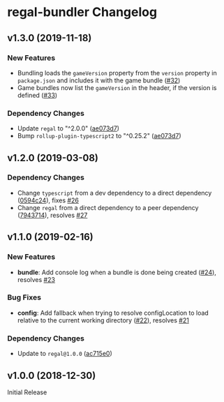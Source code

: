 # regal-bundler Changelog

## v1.3.0 (2019-11-18)

### New Features
* Bundling loads the `gameVersion` property from the `version` property in `package.json` and includes it with the game bundle ([#32](https://github.com/regal/regal-bundler/pull/32))
* Game bundles now list the `gameVersion` in the header, if the version is defined ([#33](https://github.com/regal/regal-bundler/pull/33))

### Dependency Changes
* Update `regal` to "^2.0.0" ([ae073d7](https://github.com/regal/regal-bundler/commit/ae073d7d7c4b663bd0e8aee17d83ab01fd554e39))
* Bump `rollup-plugin-typescript2` to "^0.25.2" ([ae073d7](https://github.com/regal/regal-bundler/commit/ae073d7d7c4b663bd0e8aee17d83ab01fd554e39))


## v1.2.0 (2019-03-08)

### Dependency Changes
* Change `typescript` from a dev dependency to a direct dependency ([0594c24](https://github.com/regal/regal-bundler/commit/0594c24f661b00c434571b8ab82f01a2bb51422b)), fixes [#26](https://github.com/regal/regal-bundler/issues/26)
* Change `regal` from a direct dependency to a peer dependency ([7943714](https://github.com/regal/regal-bundler/commit/79437148319203158d542627deef04cf5c8a5204)), resolves [#27](https://github.com/regal/regal-bundler/issues/27)

## v1.1.0 (2019-02-16)

### New Features
* **bundle**: Add console log when a bundle is done being created ([#24](https://github.com/regal/regal-bundler/pull/24)), resolves [#23](https://github.com/regal/regal-bundler/pull/23)

### Bug Fixes
* **config**: Add fallback when trying to resolve configLocation to load relative to the current working directory ([#22](https://github.com/regal/regal-bundler/pull/22)), resolves [#21](https://github.com/regal/regal-bundler/pull/21)

### Dependency Changes
* Update to `regal@1.0.0` ([ac715e0](https://github.com/regal/regal-bundler/commit/ac715e07ded49bc9107accc2e493366957e44478))

## v1.0.0 (2018-12-30)
Initial Release